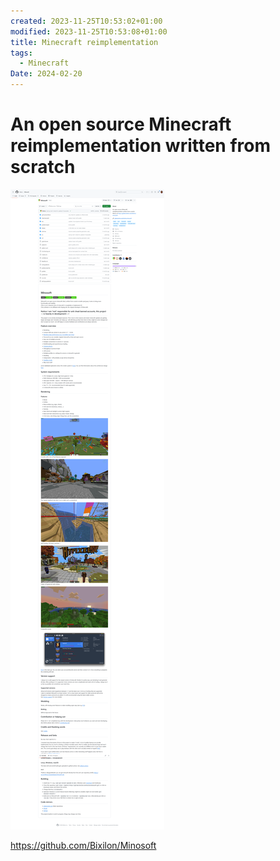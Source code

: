 ```yaml
---
created: 2023-11-25T10:53:02+01:00
modified: 2023-11-25T10:53:08+01:00
title: Minecraft reimplementation
tags:
  - Minecraft
Date: 2024-02-20
---
```


# An open source Minecraft reimplementation written from scratch

![](../_asset/2023-11-25_MinecraftReimplementation_image_1.png)


<https://github.com/Bixilon/Minosoft>
